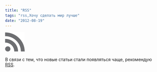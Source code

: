 ```yaml
---
title: "RSS"
tags: "rss,Хочу сделать мир лучше"
date: "2012-08-19"
---
```


![](images/1345394895_picons20.png "1345394895_picons20")

В связи с тем, что новые статьи стали появляться чаще, рекомендую [RSS](http://stepansuvorov.com/blog/feed/ "rss").
